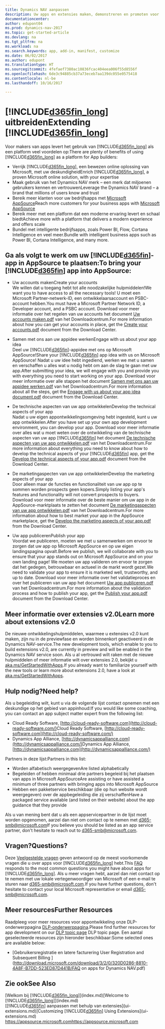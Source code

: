 ```yaml
---
title: Dynamics NAV aanpassen
description: Uw apps en extensies maken, demonstreren en promoten voor Dynamics NAV.
documentationcenter: 
author: edupont04
ms.prod: dynamics-nav-2017
ms.topic: get-started-article
ms.devlang: na
ms.tgt_pltfrm: na
ms.workload: na
ms.search.keywords: app, add-in, manifest, customize
ms.date: 06/02/2017
ms.author: edupont
ms.translationtype: HT
ms.sourcegitcommit: 4fefaef7380ac10836fcac404eea006f55d8556f
ms.openlocfilehash: 6de3c94885cb37a73eceb7aa139dc055e0575418
ms.contentlocale: nl-be
ms.lasthandoff: 10/16/2017

---
```

# <a name="extending-included365finlongincludesd365finlongmdmd"></a><span data-ttu-id="0c8b9-103">[!INCLUDE[d365fin_long](includes/d365fin_long_md.md)] uitbreiden</span><span class="sxs-lookup"><span data-stu-id="0c8b9-103">Extending [!INCLUDE[d365fin_long](includes/d365fin_long_md.md)]</span></span>
<span data-ttu-id="0c8b9-104">Voor makers van apps levert het gebruik van [!INCLUDE[d365fin_long](includes/d365fin_long_md.md)] als een platform veel voordelen op:</span><span class="sxs-lookup"><span data-stu-id="0c8b9-104">There are plenty of benefits of using [!INCLUDE[d365fin_long](includes/d365fin_long_md.md)] as a platform for App builders:</span></span>

* <span data-ttu-id="0c8b9-105">Verrijk [!INCLUDE[d365fin_long](includes/d365fin_long_md.md)], een bewezen online oplossing van Microsoft, met uw deskundigheid</span><span class="sxs-lookup"><span data-stu-id="0c8b9-105">Enrich [!INCLUDE[d365fin_long](includes/d365fin_long_md.md)], a proven Microsoft online solution, with your expertise</span></span>  
* <span data-ttu-id="0c8b9-106">Maak gebruik van het Dynamics NAV merk – een merk dat miljoenen gebruikers kennen en vertrouwen</span><span class="sxs-lookup"><span data-stu-id="0c8b9-106">Leverage the Dynamics NAV brand – a brand that millions of users know and trust</span></span>  
* <span data-ttu-id="0c8b9-107">Bereik meer klanten voor uw bedrijfsapps met [Microsoft AppSource](https://appsource.microsoft.com/)</span><span class="sxs-lookup"><span data-stu-id="0c8b9-107">Reach more customers for your business apps with [Microsoft AppSource](https://appsource.microsoft.com/)</span></span>  
* <span data-ttu-id="0c8b9-108">Bereik meer met een platform dat een moderne ervaring levert en schaal biedt</span><span class="sxs-lookup"><span data-stu-id="0c8b9-108">Achieve more with a platform that delivers a modern experience and offers scale</span></span>  
* <span data-ttu-id="0c8b9-109">Bundel met intelligente bedrijfsapps, zoals Power BI, Flow, Cortana Intelligence en veel meer.</span><span class="sxs-lookup"><span data-stu-id="0c8b9-109">Bundle with intelligent business apps such as Power BI, Cortana Intelligence, and many more.</span></span>  

## <a name="to-bring-your-included365finincludesd365finmdmd-app-into-appsource"></a><span data-ttu-id="0c8b9-110">Ga als volgt te werk om uw [!INCLUDE[d365fin](includes/d365fin_md.md)]-app in AppSource te plaatsen:</span><span class="sxs-lookup"><span data-stu-id="0c8b9-110">To bring your [!INCLUDE[d365fin](includes/d365fin_md.md)] app into AppSource:</span></span>
+ <span data-ttu-id="0c8b9-111">Uw accounts maken</span><span class="sxs-lookup"><span data-stu-id="0c8b9-111">Create your accounts</span></span>  
<span data-ttu-id="0c8b9-112">We willen dat u toegang hebt tot alle noodzakelijke hulpmiddelen!</span><span class="sxs-lookup"><span data-stu-id="0c8b9-112">We want you to have access to all the necessary tools!</span></span> <span data-ttu-id="0c8b9-113">U moet een Microsoft Partner-netwerk-ID, een ontwikkelaarsaccount en PSBC-account hebben.</span><span class="sxs-lookup"><span data-stu-id="0c8b9-113">You must have a Microsoft Partner Network ID, a Developer account, and a PSBC account.</span></span>
<span data-ttu-id="0c8b9-114">Download voor meer informatie over het regelen van uw accounts het document [Uw accounts maken.pdf](https://go.microsoft.com/fwlink/?linkid=841514) van het Downloadcentrum.</span><span class="sxs-lookup"><span data-stu-id="0c8b9-114">For more information about how you can get your accounts in place, get the [Create your accounts.pdf](https://go.microsoft.com/fwlink/?linkid=841514) document from the Download Center.</span></span>

+ <span data-ttu-id="0c8b9-115">Samen met ons aan uw appidee werken</span><span class="sxs-lookup"><span data-stu-id="0c8b9-115">Engage with us about your app idea</span></span>  
<span data-ttu-id="0c8b9-116">Deel uw [!INCLUDE[d365fin](includes/d365fin_md.md)]-appidee met ons op Microsoft AppSource!</span><span class="sxs-lookup"><span data-stu-id="0c8b9-116">Share your [!INCLUDE[d365fin](includes/d365fin_md.md)] app idea with us on Microsoft AppSource!</span></span> <span data-ttu-id="0c8b9-117">Nadat u uw idee hebt ingediend, werken we met u samen en verschaffen u alles wat u nodig hebt om aan de slag te gaan met uw app.</span><span class="sxs-lookup"><span data-stu-id="0c8b9-117">After submitting your idea, we will engage with you and provide you with everything you need to start working on your app.</span></span>
<span data-ttu-id="0c8b9-118">Download voor meer informatie over alle stappen het document [Samen met ons aan uw appidee werken.pdf](https://go.microsoft.com/fwlink/?linkid=841515) van het Downloadcentrum.</span><span class="sxs-lookup"><span data-stu-id="0c8b9-118">For more information about all the steps, get the [Engage with us about your app idea document.pdf](https://go.microsoft.com/fwlink/?linkid=841515) document from the Download Center.</span></span>

+ <span data-ttu-id="0c8b9-119">De technische aspecten van uw app ontwikkelen</span><span class="sxs-lookup"><span data-stu-id="0c8b9-119">Develop the technical aspects of your app</span></span>    
<span data-ttu-id="0c8b9-120">Nadat u uw eigen appontwikkelingsomgeving hebt ingesteld, kunt u uw app ontwikkelen.</span><span class="sxs-lookup"><span data-stu-id="0c8b9-120">After you have set up your own app development environment, you can develop your app.</span></span>
<span data-ttu-id="0c8b9-121">Download voor meer informatie over alles wat u moet weten over de ontwikkeling van de technische aspecten van uw app [!INCLUDE[d365fin](includes/d365fin_md.md)] het document [De technische aspecten van uw app ontwikkelen.pdf](https://go.microsoft.com/fwlink/?linkid=841516) van het Downloadcentrum.</span><span class="sxs-lookup"><span data-stu-id="0c8b9-121">For more information about everything you need to know about how to develop the technical aspects of your [!INCLUDE[d365fin](includes/d365fin_md.md)] app, get the [Develop the technical aspects of your app.pdf](https://go.microsoft.com/fwlink/?linkid=841516) document from the Download Center.</span></span>

+ <span data-ttu-id="0c8b9-122">De marketingaspecten van uw app ontwikkelen</span><span class="sxs-lookup"><span data-stu-id="0c8b9-122">Develop the marketing aspects of your app</span></span>  
<span data-ttu-id="0c8b9-123">Door alleen maar de functies en functionaliteit van uw app op te sommen worden prospects geen kopers.</span><span class="sxs-lookup"><span data-stu-id="0c8b9-123">Simply listing your app's features and functionality will not convert prospects to buyers.</span></span> <span data-ttu-id="0c8b9-124">Download voor meer informatie over de beste manier om uw app in de AppSource-marktplaats te zetten het document [De marketingaspecten van uw app ontwikkelen.pdf](https://go.microsoft.com/fwlink/?linkid=841518) van het Downloadcentrum.</span><span class="sxs-lookup"><span data-stu-id="0c8b9-124">For more information about how to best market your app in the AppSource marketplace, get the [Develop the marketing aspects of your app.pdf](https://go.microsoft.com/fwlink/?linkid=841518) from the Download Center.</span></span>

+ <span data-ttu-id="0c8b9-125">Uw app publiceren</span><span class="sxs-lookup"><span data-stu-id="0c8b9-125">Publish your app</span></span>  
<span data-ttu-id="0c8b9-126">Voordat we publiceren, moeten we met u samenwerken om ervoor te zorgen dat uw app op Microsoft AppSource en op uw eigen landingspagina opvalt.</span><span class="sxs-lookup"><span data-stu-id="0c8b9-126">Before we publish, we will collaborate with you to ensure that your app stands out on Microsoft AppSource and on your own landing page!</span></span> <span data-ttu-id="0c8b9-127">We moeten uw app valideren om ervoor te zorgen dat het gedegen, betrouwbaar en actueel in de markt wordt gezet.</span><span class="sxs-lookup"><span data-stu-id="0c8b9-127">We need to validate your app to ensure it is marketed well, trustworthy, and up to date.</span></span>
<span data-ttu-id="0c8b9-128">Download voor meer informatie over het validatieproces en over het publiceren van uw app het document [Uw app publiceren.pdf](https://go.microsoft.com/fwlink/?linkid=841517) van het Downloadcentrum.</span><span class="sxs-lookup"><span data-stu-id="0c8b9-128">For more information about the validation process and how to publish your app, get the [Publish your app.pdf](https://go.microsoft.com/fwlink/?linkid=841517) document from the Download Center.</span></span>

## <a name="learn-more-about-extensions-v20"></a><span data-ttu-id="0c8b9-129">Meer informatie over extensies v2.0</span><span class="sxs-lookup"><span data-stu-id="0c8b9-129">Learn more about extensions v2.0</span></span>
<span data-ttu-id="0c8b9-130">De nieuwe ontwikkelingshulpmiddelen, waarmee u extensies v2.0 kunt maken, zijn nu in de previewfase en worden binnenkort geactiveerd in de Dynamics NAV-service.</span><span class="sxs-lookup"><span data-stu-id="0c8b9-130">The new development tools, which enable to you to build extensions v2.0, are currently in preview and will be enabled in the Dynamics NAV service soon.</span></span> <span data-ttu-id="0c8b9-131">Als u al vertrouwd wilt raken met de nieuwe hulpmiddelen of meer informatie wilt over extensies 2.0, bekijkt u [aka.ms/GetStartedWithApps](http://aka.ms/GetStartedWithApps).</span><span class="sxs-lookup"><span data-stu-id="0c8b9-131">If you already want to familiarize yourself with the new tools or learn more about extensions 2.0, have a look at [aka.ms/GetStartedWithApps](http://aka.ms/GetStartedWithApps).</span></span>  

## <a name="need-help"></a><span data-ttu-id="0c8b9-132">Hulp nodig?</span><span class="sxs-lookup"><span data-stu-id="0c8b9-132">Need help?</span></span>
<span data-ttu-id="0c8b9-133">Als u begeleiding wilt, kunt u via de volgende lijst contact opnemen met een deskundige op het gebied van appinhoud:</span><span class="sxs-lookup"><span data-stu-id="0c8b9-133">If you would like some coaching, you can contact an app subject matter expert from the following list:</span></span>

* <span data-ttu-id="0c8b9-134">Cloud Ready Software, [http://cloud-ready-software.com](http://cloud-ready-software.com/)</span><span class="sxs-lookup"><span data-stu-id="0c8b9-134">Cloud Ready Software, [http://cloud-ready-software.com](http://cloud-ready-software.com/)</span></span>  
* <span data-ttu-id="0c8b9-135">Dynamics App Alliance, [http://dynamicsappalliance.com](http://dynamicsappalliance.com/)</span><span class="sxs-lookup"><span data-stu-id="0c8b9-135">Dynamics App Alliance, [http://dynamicsappalliance.com](http://dynamicsappalliance.com/)</span></span>

<span data-ttu-id="0c8b9-136">Partners in deze lijst:</span><span class="sxs-lookup"><span data-stu-id="0c8b9-136">Partners in this list:</span></span>

* <span data-ttu-id="0c8b9-137">Worden alfabetisch weergegeven</span><span class="sxs-lookup"><span data-stu-id="0c8b9-137">Are listed alphabetically</span></span>  
* <span data-ttu-id="0c8b9-138">Begeleiden of hebben minimaal drie partners begeleid bij het plaatsen van apps in Microsoft AppSource</span><span class="sxs-lookup"><span data-stu-id="0c8b9-138">Are assisting or have assisted a minimum of three partners with bringing apps into Microsoft AppSource</span></span>  
* <span data-ttu-id="0c8b9-139">Hebben een pakketservice beschikbaar (die op hun website wordt weergegeven) over de appbegeleiding die zij verschaffen</span><span class="sxs-lookup"><span data-stu-id="0c8b9-139">Have a packaged service available (and listed on their website) about the app guidance that they provide</span></span>  

<span data-ttu-id="0c8b9-140">Als u van mening bent dat u als een appservicepartner in de lijst moet worden opgenomen, aarzel dan niet om contact op te nemen met [d365-smb@microsoft.com](mailto:d365-smb@microsoft.com)</span><span class="sxs-lookup"><span data-stu-id="0c8b9-140">If you believe you should be listed as an app service partner, don't hesitate to reach out to [d365-smb@microsoft.com](mailto:d365-smb@microsoft.com).</span></span>

## <a name="questions"></a><span data-ttu-id="0c8b9-141">Vragen?</span><span class="sxs-lookup"><span data-stu-id="0c8b9-141">Questions?</span></span>
<span data-ttu-id="0c8b9-142">Deze [Veelgestelde vragen](https://go.microsoft.com/fwlink/?linkid=841520) geven antwoord op de meest voorkomende vragen die u over apps voor [!INCLUDE[d365fin_long](includes/d365fin_long_md.md)] hebt.</span><span class="sxs-lookup"><span data-stu-id="0c8b9-142">This [FAQ](https://go.microsoft.com/fwlink/?linkid=841520) responds to the most common questions you might have about apps for [!INCLUDE[d365fin_long](includes/d365fin_long_md.md)].</span></span> <span data-ttu-id="0c8b9-143">Als u meer vragen hebt, aarzel dan niet contact op te nemen met uw lokale vertegenwoordiger van Microsoft of een e-mail te sturen naar [d365-smb@microsoft.com](mailto:d365-smb@microsoft.com).</span><span class="sxs-lookup"><span data-stu-id="0c8b9-143">If you have further questions, don't hesitate to contact your local Microsoft representative or email [d365-smb@microsoft.com](mailto:d365-smb@microsoft.com).</span></span>

## <a name="further-resources"></a><span data-ttu-id="0c8b9-144">Meer resources</span><span class="sxs-lookup"><span data-stu-id="0c8b9-144">Further Resources</span></span>
<span data-ttu-id="0c8b9-145">Raadpleeg voor meer resources voor appontwikkeling onze DLP-onderwerppagina [DLP-onderwerppagina](https://mbspartner.microsoft.com/BFI/Topic/76).</span><span class="sxs-lookup"><span data-stu-id="0c8b9-145">Please find further resources for app development on our [DLP topic page](https://mbspartner.microsoft.com/BFI/Topic/76) DLP topic page.</span></span> <span data-ttu-id="0c8b9-146">Een aantal geselecteerde resources zijn hieronder beschikbaar:</span><span class="sxs-lookup"><span data-stu-id="0c8b9-146">Some selected ones are available below:</span></span>
-   [<span data-ttu-id="0c8b9-147">Gebruikersregistratie en latere facturering </span><span class="sxs-lookup"><span data-stu-id="0c8b9-147">User Registration and Subsequent Billing </span></span>](http://download.microsoft.com/download/3/2/0/320D0286-8810-4A8F-B7DD-523ED87D441B/FAQ on apps for Dynamics NAV.pdf)



## <a name="see-also"></a><span data-ttu-id="0c8b9-148">Zie ook</span><span class="sxs-lookup"><span data-stu-id="0c8b9-148">See Also</span></span>
<span data-ttu-id="0c8b9-149">[Welkom bij [!INCLUDE[d365fin_long](includes/d365fin_long_md.md)]](index.md)</span><span class="sxs-lookup"><span data-stu-id="0c8b9-149">[Welcome to [!INCLUDE[d365fin_long](includes/d365fin_long_md.md)]](index.md)</span></span>  
<span data-ttu-id="0c8b9-150">[[!INCLUDE[d365fin](includes/d365fin_md.md)] aanpassen met behulp van extensies](ui-extensions.md)</span><span class="sxs-lookup"><span data-stu-id="0c8b9-150">[Customizing [!INCLUDE[d365fin](includes/d365fin_md.md)] Using Extensions](ui-extensions.md)</span></span>  
[<span data-ttu-id="0c8b9-151">https://appsource.microsoft.com</span><span class="sxs-lookup"><span data-stu-id="0c8b9-151">https://appsource.microsoft.com</span></span>](https://appsource.microsoft.com/en-us/marketplace/apps?product=dynamics-365-for-financials&page=1)


